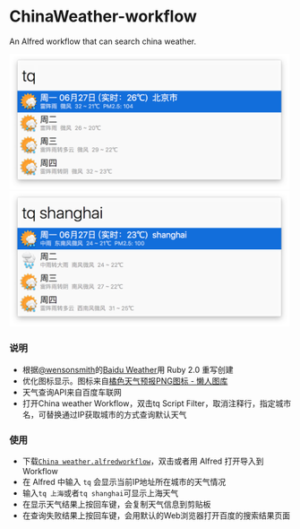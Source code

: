 # ChinaWeather-workflow
An Alfred workflow that can search china weather.

<img src="ChinaWeather_1.png" width="500" />

<img src="ChinaWeather_2.png" width="500" />

### 说明

* 根据[@wensonsmith](https://github.com/wensonsmith)的[Baidu Weather](https://github.com/wensonsmith/weather-workflow)用 Ruby 2.0 重写创建
* 优化图标显示。图标来自[橘色天气预报PNG图标 - 懒人图库](http://www.lanrentuku.com/png/1522.html)
* 天气查询API来自百度车联网
* 打开China weather Workflow，双击tq Script Filter，取消注释行，指定城市名，可替换通过IP获取城市的方式查询默认天气

### 使用

* 下载[`China weather.alfredworkflow`](https://github.com/m2nlight/ChinaWeather-workflow/releases/download/v0.1.1/China.weather.alfredworkflow)，双击或者用 Alfred 打开导入到 Workflow
* 在 Alfred 中输入 `tq` 会显示当前IP地址所在城市的天气情况
* 输入`tq 上海`或者`tq shanghai`可显示上海天气
* 在显示天气结果上按回车键，会复制天气信息到剪贴板
* 在查询失败结果上按回车键，会用默认的Web浏览器打开百度的搜索结果页面
